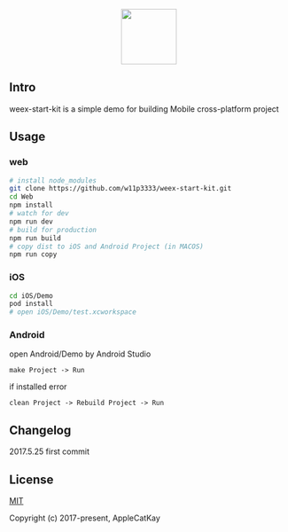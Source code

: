 
<p align="center"><img width="100"src="https://market.dotwe.org/assets/images/logo.png"></a></p>

## Intro

weex-start-kit is a simple demo for building Mobile cross-platform project

## Usage

### web

```bash
# install node_modules
git clone https://github.com/w11p3333/weex-start-kit.git
cd Web
npm install
# watch for dev
npm run dev
# build for production
npm run build
# copy dist to iOS and Android Project (in MACOS)
npm run copy
```

### iOS

```bash
cd iOS/Demo
pod install
# open iOS/Demo/test.xcworkspace
```

### Android

open Android/Demo by Android Studio  

```
make Project -> Run
```

if installed error

```
clean Project -> Rebuild Project -> Run
```
## Changelog

2017.5.25 first commit

## License

[MIT](http://opensource.org/licenses/MIT)

Copyright (c) 2017-present, AppleCatKay


